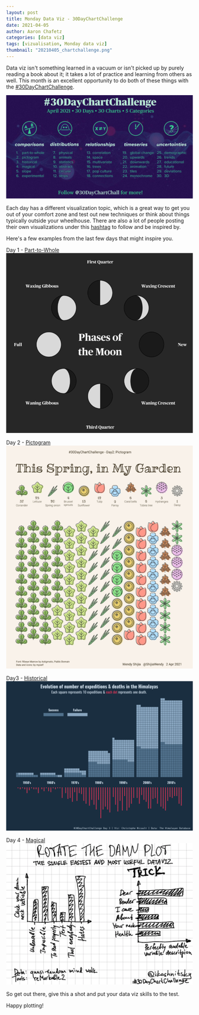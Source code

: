 ```yaml
---
layout: post
title: Monday Data Viz - 30DayChartChallenge
date: 2021-04-05
author: Aaron Chafetz
categories: [data viz]
tags: [vizualisation, Monday data viz]
thumbnail: "20210405_chartchallenge.png"
---
```


Data viz isn't something learned in a vacuum or isn't picked up by purely reading a book about it; it takes a lot of practice and learning from others as well. This month is an excellent opportunity to do both of these things with the [#30DayChartChallenge](https://twitter.com/search?q=%2330DayChartChallenge&src=hashtag_click).

![chart challenge](/assets/images/posts/20210405_chartchallenge.png)

Each day has a different visualization topic, which is a great way to get you out of your comfort zone and test out new techniques or think about things typically outside your wheelhouse.  There are also a lot of people posting their own visualizations under this [hashtag](https://twitter.com/search?q=%2330DayChartChallenge&src=hashtag_click) to follow and be inspired by.

Here's a few examples from the last few days that might inspire you.

Day 1 - [Part-to-Whole](https://twitter.com/geokaramanis/status/1377687447732162562?s=20)
![part to whole](/assets/images/posts/20210405_karamanis_part-to-whole.png)

Day 2 - [Pictogram](https://twitter.com/ShijiaWendy/status/1378136869842509826?s=20)
![pictogram](/assets/images/posts/20210405_shijia_pictogram.png)

Day3 - [Historical](https://twitter.com/cnicault/status/1378673876171907076?s=20)  
![historical](/assets/images/posts/20210405_nicault_historical.png)

Day 4 - [Magical](https://twitter.com/ikashnitsky/status/1378673154730647555?s=20)
![magical](/assets/images/posts/20210405_kashnitsky_magical.png)

So get out there, give this a shot and put your data viz skills to the test.
  
Happy plotting!

